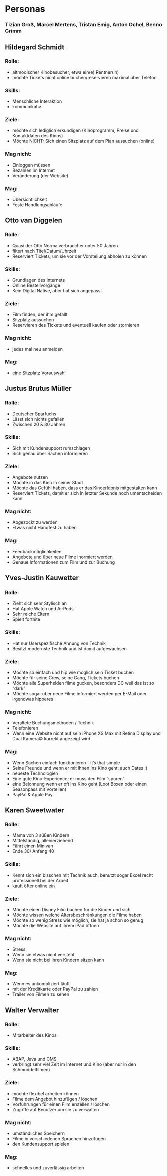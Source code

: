 # Personas
### Tizian Groß, Marcel Mertens, Tristan Emig, Anton Ochel, Benno Grimm

## Hildegard Schmidt 
### Rolle:
 * altmodischer Kinobesucher, etwa ein(e) Rentner(in)
 * möchte Tickets nicht online buchen/reservieren maximal über Telefon
### Skills: 
*	Menschliche Interaktion
*	kommunikativ 
### Ziele: 
*	möchte sich lediglich erkundigen (Kinoprogramm, Preise und Kontaktdaten des Kinos)
*	Möchte NICHT: Sich einen Sitzplatz auf dem Plan aussuchen (online)
### Mag nicht: 
*	Einloggen müssen
*	Bezahlen im Internet
*	Veränderung (der Website)
### Mag:
*	Übersichtlichkeit
*	Feste Handlungsabläufe

## Otto van Diggelen
### Rolle: 
-	Quasi der Otto Normalverbraucher unter 50 Jahren 
-	filtert nach Titel/Datum/Uhrzeit
-	Reserviert Tickets, um sie vor der Vorstellung abholen zu können
### Skills:
-	Grundlagen des Internets
-	Online Bestellvorgänge
-	Kein Digital Native, aber hat sich angepasst 
### Ziele:
-	Film finden, der ihm gefällt
-	Sitzplatz aussuchen
-	Reservieren des Tickets und eventuell kaufen oder stornieren
### Mag nicht: 
-	jedes mal neu anmelden 
### Mag:
-	eine Sitzplatz Vorauswahl 
## Justus Brutus Müller 	
### Rolle:
-	Deutscher Sparfuchs
-	Lässt sich nichts gefallen
-	Zwischen 20 & 30 Jahren
### Skills:
-	Sich mit Kundensupport rumschlagen
-	Sich genau über Sachen informieren
### Ziele:
-	Angebote nutzen
-	Möchte in das Kino in seiner Stadt
-	Möchte das Gefühl haben, dass er das Kinoerlebnis mitgestalten kann
-	Reserviert Tickets, damit er sich in letzter Sekunde noch umentscheiden kann
### Mag nicht:
-	Abgezockt zu werden
-	Etwas nicht Handfest zu haben
### Mag:
-	Feedbackmöglichkeiten
-	Angebote und über neue Filme inormiert werden
-	Genaue Informationen zum Film und zur Buchung

## Yves-Justin Kauwetter 
### Rolle:
-	Zieht sich sehr Stylisch an
-	Hat Apple Watch und AirPods
-	Sehr reiche Eltern
-	Spielt fortnite
### Skills: 
-	Hat nur Userspezifische Ahnung von Technik
-	Besitzt modernste Technik und ist damit aufgewachsen
### Ziele:  
-	Möchte so einfach und hip wie möglich sein Ticket buchen
-	Möchte für seine Crew, seine Gang, Tickets buchen
-	Möchte alle Superhelden filme gucken, besonders DC weil das ist so “dark”
-	Möchte sogar über neue Filme informiert werden per E-Mail oder irgendwas hipperes
### Mag nicht:
-	Veraltete Buchungsmethoden / Technik
-	Telefonieren
-	Wenn eine Website nicht auf sein iPhone XS Max mit Retina Display und Dual Kamera© korrekt angezeigt wird
### Mag: 
-	Wenn Sachen einfach funktionieren - it’s that simple
-	Seine Freunde und wenn er mit ihnen ins Kino geht; auch Dates ;) 
-	neueste Technologien
-	Eine gute Kino-Experience; er muss den Film “spüren”
-	eine Belohnung wenn er oft ins Kino geht (Loot Boxen oder einen Seasonpass mit Vorteilen)
-	PayPal & Apple Pay
## Karen Sweetwater  	
### Rolle: 
-	Mama von 3 süßen Kindern
-	Mittelständig, alleinerziehend
-	Fährt einen Minivan
-	Ende 30/ Anfang 40
### Skills:
-	Kennt sich ein bisschen mit Technik auch, benutzt sogar Excel recht professionell bei der Arbeit
-	kauft öfter online ein
### Ziele:
-	Möchte einen Disney Film buchen für die Kinder und sich
-	Möchte wissen welche Altersbeschränkungen die Filme haben
-	Möchte so wenig Stress wie möglich, sie hat ja schon so genug
-	Möchte die Website auf ihrem iPad öffnen
### Mag nicht:
-	Stress
-	Wenn sie etwas nicht versteht
-	Wenn sie nicht bei ihren Kindern sitzen kann
### Mag:
-	Wenn es unkompliziert läuft
-	mit der Kreditkarte oder PayPal zu zahlen
-	Trailer von Filmen zu sehen
## Walter Verwalter 	
### Rolle: 
-	Mitarbeiter des Kinos
### Skills: 
-	ABAP, Java und CMS 
-	verbringt sehr viel Zeit im Internet und Kino (aber nur in den Schmuddelfilmen)
### Ziele: 
-	möchte flexibel arbeiten können
-	Filme dem Angebot hinzufügen / löschen
-	Vorführungen für einen Film erstellen / löschen
-	 Zugriffe auf Benutzer um sie zu verwalten
### Mag nicht: 
-	umständliches Speichern
-	Filme in verschiedenen Sprachen hinzufügen
-	den Kundensupport spielen
### Mag: 
-	schnelles und zuverlässig arbeiten
